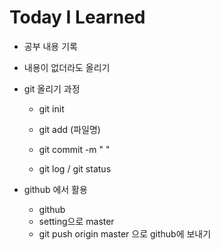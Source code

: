 # Today I Learned
- 공부 내용 기록
- 내용이 없더라도 올리기

- git 올리기 과정
    - git init
    - git add (파일명)
    - git commit -m " "

    - git log / git status
- github 에서 활용
    - github
    - setting으로 master
    - git push origin master 으로 github에 보내기